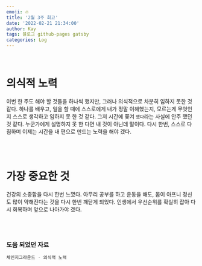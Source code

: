 ```yaml
---
emoji: 🔥
title: '2월 3주 회고'
date: '2022-02-21 21:34:00'
author: Kay
tags: 블로그 github-pages gatsby
categories: Log
---
```


<br>

# 의식적 노력

이번 한 주도 해야 할 것들을 하나씩 했지만, 그러나 의식적으로 차분히 임하지 못한 것 같다.
하나를 배우고, 일을 할 때에 스스로에게 내가 정말 이해했는지, 모르는게 무엇인지 스스로 생각하고 임하지 못 한 것 같다.
그저 시간에 쫓겨 `했다`라는 사실에 안주 했던 것 같다. 누군가에게 설명하지 못 한 다면 내 것이 아닌데 말이다.
다시 한번, 스스로 다짐하며 이제는 시간을 내 편으로 만드는 노력을 해야 겠다.

<br>
<br>

# 가장 중요한 것

건강의 소중함을 다시 한번 느꼈다. 아무리 공부를 하고 운동을 해도, 몸이 아프니 정신도 많이 약해진다는 것을 다시 한번 깨닫게 되었다.
인생에서 우선순위를 확실히 잡아 다시 회복하며 앞으로 나아가야 겠다.

<br>
<br>

### 도움 되었던 자료

```js
체인지그라운드 - 의식적 노력
```

```toc

```

